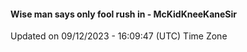#### Wise man says only fool rush in - McKidKneeKaneSir
Updated on 09/12/2023 - 16:09:47 (UTC) Time Zone
